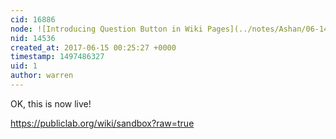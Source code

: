 ```yaml
---
cid: 16886
node: ![Introducing Question Button in Wiki Pages](../notes/Ashan/06-14-2017/introducing-question-button-in-wiki-pages)
nid: 14536
created_at: 2017-06-15 00:25:27 +0000
timestamp: 1497486327
uid: 1
author: warren
---
```


OK, this is now live!

https://publiclab.org/wiki/sandbox?raw=true